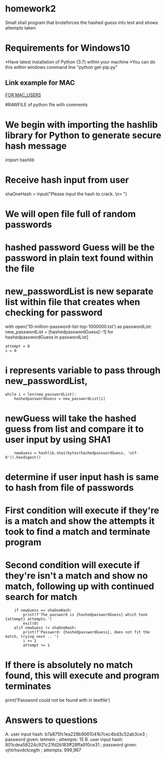 # homework2
Small sha1 program that bruteforces the hashed guess into text and shows attempts taken 


# Requirements for Windows10
*Have latest installation of Python (3.7) within your machine
*You can do this within windows command line "python get-pip.py"

## Link example for MAC
[FOR MAC_USERS](https://docs.python-guide.org/starting/install3/osx/)

#RAWFILE of python file with comments
# We begin with importing the hashlib library for Python to generate secure hash message
import hashlib
# Receive hash input from user
shaOneHash = input("Please input the hash to crack. \n> ")

# We will open file full of random passwords
# hashed password Guess will be the password in plain text found within the file
# new_passwordList is new separate list within file that creates when checking for password

with open('10-million-password-list-top-1000000.txt') as passwordList:
    new_passwordList = [hashedpasswordGuess[:-1] for hashedpasswordGuess in passwordList]

    attempt = 0
    i = 0

# i represents variable to pass through new_passwordList,
    while i < len(new_passwordList):
        hashedpasswordGuess = new_passwordList[i]

# newGuess will take the hashed guess from list and compare it to user input by using SHA1
        newGuess = hashlib.sha1(bytes(hashedpasswordGuess, 'utf-8')).hexdigest()

# determine if user input hash is same to hash from file of passwords

# First condition will execute if they're is a match and show the attempts it took to find a match and terminate program
# Second condition will execute if they're isn't a match and show no match, following up with continued search for match

        if newGuess == shaOneHash:
            print(f'The password is {hashedpasswordGuess} which took {attempt} attempts.')
            exit(0)
        elif newGuess != shaOneHash:
            print(f'Password: {hashedpasswordGuess}, does not fit the match, trying next .. ')
            i += 1
            attempt += 1

# If there is absolutely no match found, this will execute and program terminates
print('Password could not be found with in textfile')

# Answers to questions
A. user input hash: b7a875fc1ea228b9061041b7cec4bd3c52ab3ce3 ; password given: letmein ; attempts: 15
B. user input hash: 801cdea58224c921c21fd2b183ff28ffa910ce31 ; password given: vjhtrhsvdctcegth ; attempts: 999,967
